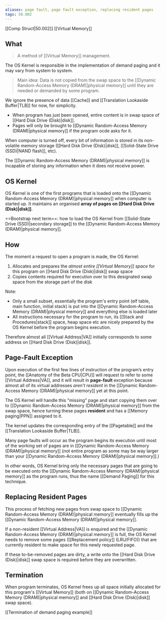 ```yaml
---
aliases: page fault, page fault exception, replacing resident pages
tags: 50.002
---
```

[[Comp Struct|50.002]]
[[Virtual Memory]]

## What
> A method of [[Virtual Memory]] management.

The OS Kernel is responsible in the implementation of demand paging and it may vary from system to system.

> Main idea:
> Data is not copied from the swap space to the [[Dynamic Random-Access Memory (DRAM)|physical memory]] until they are needed or demanded by some program.

We ignore the presence of data [[Cache]] and [[Translation Lookaside Buffer|TLB]] for now, for simplicity.
- When program has just been opened, entire content is in swap space of [[Hard Disk Drive (Disk)|disk]].
- Pages will only be brought to [[Dynamic Random-Access Memory (DRAM)|physical memory]] if the program ocde asks for it.

When computer is turned off, every bit of information is stored in its non-volatile memory storage ([[Hard Disk Drive (Disk)|disk]], [[Solid-State Drive (SSD)|NAND flash]], etc).

The [[Dynamic Random-Access Memory (DRAM)|physical memory]] is incapable of storing any information when it does not receive power.

## OS Kernel
OS Kernel is one of the first programs that is loaded onto the [[Dynamic Random-Access Memory (DRAM)|physical memory]] when computer is started up. It maintains an organised **array of pages on [[Hard Disk Drive (Disk)|disk]]**.

==Bootstrap next term==: how to load the OS Kernel from [[Solid-State Drive (SSD)|secondary storage]] to the [[Dynamic Random-Access Memory (DRAM)|physical memory]].

## How
The moment a request to open a program is made, the OS Kernel:
1. Allocates and prepares the *almost entire [[Virtual Memory]] space* for this program on [[Hard Disk Drive (Disk)|disk]] swap space
2. Copies contents required for execution over to this designated swap space from the storage part of the disk

Note:
- Only a small subset, essentially the program's entry point (elf table, main function, initial stack) is put into the [[Dynamic Random-Access Memory (DRAM)|physical memory]] and everything else is loaded later
- All instructions necessary for the program to run, its [[Stack and Procedures|stack]] space, heap space etc are nicely prepared by the OS Kernel before the program begins execution.

Therefore almost all [[Virtual Address|VA]] initially corresponds to some address on [[Hard Disk Drive (Disk)|disk]].

## Page-Fault Exception
Upon execution of the first few lines of instruction of the program’s entry point, the [[Anatomy of the Beta CPU|CPU]] will request to refer to some [[Virtual Address|VA]], and it will result in **page-fault** exception because almost all of its virtual addresses _aren’t resident_ in the [[Dynamic Random-Access Memory (DRAM)|physical memory]] yet at this point.

The OS Kernel will handle this "missing" page and start copying them over to [[Dynamic Random-Access Memory (DRAM)|physical memory]] from the swap space, hence turning these pages **resident** and has a [[Memory paging|PPN]] assigned to it.

The kernel updates the corresponding entry of the [[Pagetable]] and the [[Translation Lookaside Buffer|TLB]].

Many page faults will occur as the program begins its execution until most of the working set of pages are in [[Dynamic Random-Access Memory (DRAM)|physical memory]] (not entire program as some may be way larger than your [[Dynamic Random-Access Memory (DRAM)|physical memory]].)

In other words, OS Kernel bring only the necessary pages that are going to be executed onto the [[Dynamic Random-Access Memory (DRAM)|physical memory]] as the program runs, thus the name [[Demand Paging]] for this technique.

## Replacing Resident Pages
This process of fetching new pages from swap space to [[Dynamic Random-Access Memory (DRAM)|physical memory]] eventually fills up the [[Dynamic Random-Access Memory (DRAM)|physical memory]].

If a non-resident [[Virtual Address|VA]] is enquired and the [[Dynamic Random-Access Memory (DRAM)|physical memory]] is full, the OS Kernel needs to remove some pages ([[Replacement policy]] (LRU/FIFO)) that are currently resident to make space for this newly requested page.

If these to-be-removed pages are dirty, a write onto the [[Hard Disk Drive (Disk)|disk]] swap space is required before they are overwritten.

## Termination
When program terminates, OS Kernel frees up all space initially allocated for this program's [[Virtual Memory]] (both on [[Dynamic Random-Access Memory (DRAM)|physical memory]] and [[Hard Disk Drive (Disk)|disk]] swap space).

[[Termination of demand paging example]]